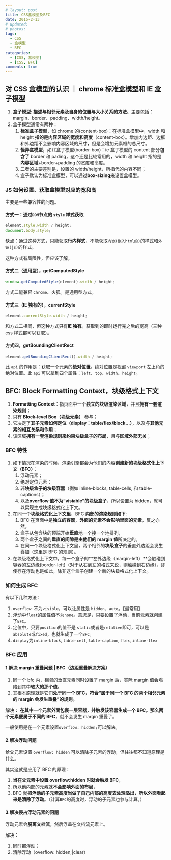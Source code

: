 ```yaml
---
# layout: post
title: CSS盒模型及BFC
date: 2015-2-13
# updated:
# photos:
tags:
  - CSS
  - 盒模型
  - BFC
categories:
  - [CSS, 盒模型]
  - [CSS, BFC]
comments: true
---
```


## 对 CSS 盒模型的认识 ｜ chrome 标准盒模型和 IE 盒子模型

1. **盒子模型**: **描述与相邻元素及自身的位置与大小关系的方法**。主要包括：margin、border、padding、width/height。
2. 盒子模型通常有两种：
   1. **标准盒子模型**，如 chrome 的(content-box)：在标准盒模型中，width 和 height **指的是内容区域的宽度和高度**（content-box）。增加内边距、边框和外边距不会影响内容区域的尺寸，但是会增加元素框的总尺寸。
   2. **怪异盒模型**，如`IE`盒子模型(border-box)：ie 盒子模型的 content 部分**包含了** border 和 pading，这个还是比较常用的，width 和 height 指的是**内容区域**+border+padding 的宽度和高度。
   3. 二者的主要差别是，设置的 width/height，所指代的内容不同；
   4. 盒子默认为标准盒模型，可以通过**box-sizing**来设置盒模型。

### JS 如何设置、获取盒模型对应的宽和高

主要是一些兼容性的问题。

#### 方式一：通过`DOM`节点的 `style` 样式获取

```js
element.style.width / height;
document.body.style;
```

缺点：通过这种方式，只能获取**行内样式**，不能获取`内嵌(嵌入html的)`的样式和`外链(js)`的样式。

这种方式有局限性，但应该了解。

#### 方式二（通用型），getComputedStyle

```js
window.getComputedStyle(element).width / height;
```

方式二能兼容 `Chrome`、火狐。是通用型方式。

#### 方式三（IE 独有的），currentStyle

```js
element.currentStyle.width / height;
```

和方式二相同，但这种方式只有**IE 独有**。获取到的即时运行完之后的宽高（三种 css 样式都可以获取）。

#### 方式四，getBoundingClientRect

```js
element.getBoundingClientRect().width / height;
```

此 `api` 的作用是：获取一个元素的**绝对位置**。绝对位置是视窗 `viewport` 左上角的绝对位置。此 `api` 可以拿到四个属性：`left`、`top`、`width`、`height`。

## BFC: Block Formatting Context，块级格式上下文

1. **Formatting Context**：指页面中一个**独立的块级渲染区域**，并且**拥有一套渲染规则**；
2. 只有 **Block-level Box（块级元素）** 参与；
3. 它决定了**其子元素如何定位（display：table/flex/block...）**，以及**与其他元素的相互关系和作用**；
4. 该区域**拥有一套渲染规则来约束块级盒子的布局**，且**与区域外部无关**；

### BFC 特性

1. 如下情况在渲染的时候，渲染引擎都会为他们的内容**创建新的块级格式化上下文（BFC）**：
   1. 浮动元素；
   2. 绝对定位元素；
   3. **非块级盒子的块级容器**（例如 inline-blocks, table-cells, 和 table-captions）；
   4. 以及**overflow 值不为“visiable”的块级盒子**，所以设置为 hidden，就可以实现生成块级格式化上下文。
2. 在同一个**块级格式化上下文里**，BFC **内部的渲染规则如下**:
   1. BFC 在页面中是**独立的容器**，**外面的元素不会影响里面的元素**，反之亦然。
   2. 盒子从包含块的顶端开始**垂直**地一个接一个地排列，
   3. 两个盒子之间的**垂直的间隙是由他们的 margin 值**所决定的。
   4. 在同一个块级格式化上下文里，两个相邻的**块级盒子**的垂直外边距会发生叠加（这里是 BFC 的规则）。
3. 在块级格式化上下文中，每一个盒子的**左外边缘（margin-left）**会触碰到容器的左边缘(border-left)（对于从右到左的格式来说，则触碰到右边缘），即使存在浮动也是如此，除非这个盒子创建一个新的块级格式化上下文。

### 如何生成 BFC

有以下几种方法：

1. `overflow`: 不为`visible`，可以让属性是 `hidden`、`auto`。【最常用】
2. 浮动中`float`的属性值不为`none`。意思是，只要设置了浮动，当前元素就创建了`BFC`。
3. 定位中，只要`position`的值不是 `static`或者是`relative`即可，可以是`absolute`或`fixed`，也就生成了一个`BFC`。
4. `display`为`inline-block`, `table-cell`, `table-caption`, `flex`, `inline-flex`

### BFC 应用

#### 1.解决 margin 重叠问题 | BFC（边距重叠解决方案）

1. 同一个 bfc 内，相邻的垂直元素同时设置了 margin 后，实际 margin 值会塌陷到其中**较大的那个值**。
2. 其根本原理就是它们**处于同一个 BFC，符合“属于同一个 BFC 的两个相邻元素的 margin 会发生重叠”的规则。**

解决： **在其中一个元素外面包裹一层容器，并触发该容器生成一个 BFC。那么两个元素便属于不同的 BFC**，就不会发生 margin 重叠了。

一般使用是在一个元素设置`overflow: hidden;`可以解决。

#### 2.解决浮动问题

给父元素设置 `overflow: hidden` 可以清除子元素的浮动，但往往都不知道原理是什么。

其实这就是应用了 BFC 的原理：

1. **当在父元素中设置 overflow:hidden 时就会触发 BFC**，
2. 所以他内部的元素就**不会影响外面的布局**，
3. BFC 就**把浮动的子元素高度当做了自己内部的高度去处理溢出，所以外面看起来是清除了浮动**。（计算`BFC`的高度时，浮动的子元素也参与计算。）

#### 3.解决侵占浮动元素的问题

浮动元素会**脱离文档流**，然后浮盖在文档流元素上。

解决：

1. 同时都浮动；
2. 清除浮动（overflow: hidden;|clear）
